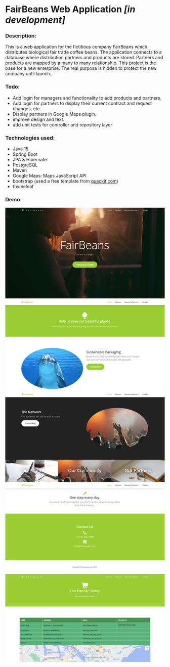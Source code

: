 # FairBeans Web Application *[in development]*

### Description:
This is a web application for the fictitious company FairBeans which distributes biological fair trade coffee beans.
The application connects to a database where distribution partners and products are stored. Partners and products are mapped by a many to many relationship.
This project is the base for a new enterprise. The real purpose is hidden to protect the new company until launch.

### Todo:
* Add login for managers and functionality to add products and partners.
* Add login for partners to display their current contract and request changes, etc.
* Display partners in Google Maps plugin.
* improve design and text.
* add unit tests for controller and repository layer

### Technologies used:
* Java 15
* Spring Boot
* JPA & Hibernate
* PostgreSQL
* Maven
* Google Maps: Maps JavaScript API
* bootstrap (used a free template from [quackit.com](https://www.quackit.com/html/templates/))
* thymeleaf


### Demo:
![demo image](/src/main/resources/static/images/home-demo-1.png)
![demo image](/src/main/resources/static/images/home-demo-2.png)
![demo image](/src/main/resources/static/images/home-demo-3.png)
![demo image](src/main/resources/static/images/home-demo-4.png)
![demo image](/src/main/resources/static/images/partners-demo.png)
